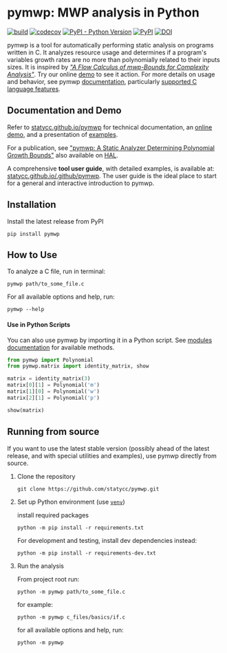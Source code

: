 # pymwp: MWP analysis in Python

[![build](https://github.com/statycc/pymwp/actions/workflows/build.yaml/badge.svg)](https://github.com/statycc/pymwp/actions/workflows/build.yaml)
[![codecov](https://codecov.io/gh/statycc/pymwp/branch/main/graph/badge.svg?token=4v3zRbkAjM)](https://codecov.io/gh/statycc/pymwp)
[![PyPI - Python Version](https://img.shields.io/pypi/pyversions/pymwp)](https://pypi.org/project/pymwp/)
[![PyPI](https://img.shields.io/pypi/v/pymwp)](https://pypi.org/project/pymwp/)
[![DOI](https://zenodo.org/badge/DOI/10.5281/zenodo.7879822.svg)](https://doi.org/10.5281/zenodo.7879822)


<!--
    do not remove start and end comments (e.g. "include-start", "include-end").
    They are markers for what to include in the docs, but feel free to edit 
    the inner content.
-->

<!--desc-start-->

pymwp is a tool for automatically performing static analysis on programs written in C.
It analyzes resource usage and determines if a program's variables growth rates are no more than polynomially related to
their inputs sizes.
It is inspired by [_"A Flow Calculus of mwp-Bounds for Complexity Analysis"_](https://doi.org/10.1145/1555746.1555752).
Try our online [demo](https://statycc.github.io/pymwp/demo/) to see it action.
For more details on usage and behavior, see pymwp [documentation](https://statycc.github.io/pymwp/), particularly [supported C language features](https://statycc.github.io/pymwp/features/).

<!--desc-end--> 

## Documentation and Demo

Refer to [statycc.github.io/pymwp](https://statycc.github.io/pymwp/) for technical documentation,
an [online demo](https://statycc.github.io/pymwp/demo/), and a presentation
of [examples](https://statycc.github.io/pymwp/examples/).

<!--include-start-->

For a publication, see ["pymwp: A Static Analyzer Determining Polynomial Growth Bounds"](http://doi.org/10.1007/978-3-031-45332-8_14)
also available on [HAL](https://hal.science/hal-03269121v4/document).

A comprehensive **tool user guide**, with detailed examples, is available at:
[statycc.github.io/.github/pymwp](https://statycc.github.io/.github/pymwp).
The user guide is the ideal place to start for a general and interactive introduction to pymwp.

## Installation

Install the latest release from PyPI

```
pip install pymwp
```

## How to Use

To analyze a C file, run in terminal:

```
pymwp path/to_some_file.c
```

For all available options and help, run:

```
pymwp --help
```

<h4>Use in Python Scripts</h4>

You can also use pymwp by importing it in a Python script.
See [modules documentation](https://statycc.github.io/pymwp/analysis/) for available methods.

```python
from pymwp import Polynomial
from pymwp.matrix import identity_matrix, show

matrix = identity_matrix(3)
matrix[0][1] = Polynomial('m')
matrix[1][0] = Polynomial('w')
matrix[2][1] = Polynomial('p')

show(matrix)
```

## Running from source

If you want to use the latest stable version (possibly ahead of the latest release, and with special utilities and examples), use pymwp directly from source.

1. Clone the repository

    ```
    git clone https://github.com/statycc/pymwp.git
    ``` 

2. Set up Python environment (use [`venv`](https://docs.python.org/3/library/venv.html))

    install required packages

    ```
    python -m pip install -r requirements.txt
    ``` 

    For development and testing, install dev dependencies instead:

    ```
    python -m pip install -r requirements-dev.txt
    ```

3. Run the analysis

    From project root run:

    ```
    python -m pymwp path/to_some_file.c
    ```

    for example:

    ```
    python -m pymwp c_files/basics/if.c
    ```

    for all available options and help, run:

    ```
    python -m pymwp
    ```

<!--include-end--> 
